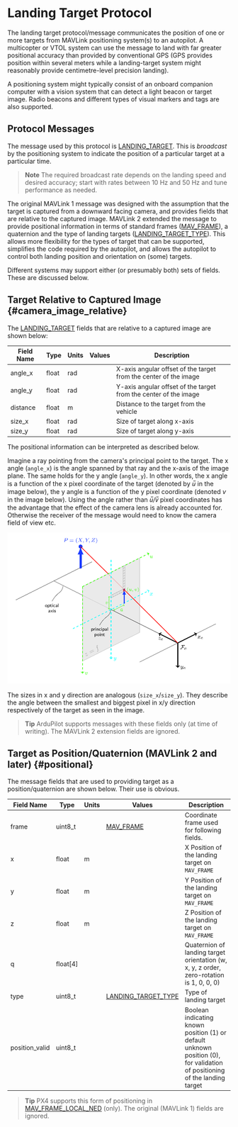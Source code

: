 # Landing Target Protocol

The landing target protocol/message communicates the position of one or more targets from MAVLink positioning system(s) to an autopilot.
A multicopter or VTOL system can use the message to land with far greater positional accuracy than provided by conventional GPS
(GPS provides position within several meters while a landing-target system might reasonably provide centimetre-level precision landing).

A positioning system might typically consist of an onboard companion computer with a vision system that can detect a light beacon or target image.
Radio beacons and different types of visual markers and tags are also supported.


## Protocol Messages

The message used by this protocol is [LANDING_TARGET](../messages/common.md#LANDING_TARGET).
This is *broadcast* by the positioning system to indicate the position of a particular target at a particular time.

> **Note** The required broadcast rate depends on the landing speed and desired accuracy; 
  start with rates between 10 Hz and 50 Hz and tune performance as needed.

The original MAVLink 1 message was designed with the assumption that the target is captured from a downward facing camera, and provides fields that are relative to the captured image.
MAVLink 2 extended the message to provide positional information in terms of standard frames ([MAV_FRAME](../messages/common.md#MAV_FRAME)), a quaternion and the type of landing targets ([LANDING_TARGET_TYPE](../messages/common.md#LANDING_TARGET_TYPE)).
This allows more flexibility for the types of target that can be supported, simplifies the code required by the autopilot, and allows the autopilot to control both landing position and orientation on (some) targets.

Different systems may support either (or presumably both) sets of fields. 
These are discussed below.


## Target Relative to Captured Image {#camera_image_relative}

The [LANDING_TARGET](../messages/common.md#LANDING_TARGET) fields that are relative to a captured image are shown below:

Field Name | Type | Units | Values | Description
--- | --- | --- | --- | ---
angle_x | float | rad | | X-axis angular offset of the target from the center of the image
angle_y | float | rad | | Y-axis angular offset of the target from the center of the image
distance | float | m | | Distance to the target from the vehicle
size_x | float | rad | | Size of target along x-axis
size_y | float | rad | | Size of target along y-axis

The positional information can be interpreted as described below.

Imagine a ray pointing from the camera's principal point to the target. 
The x angle (`angle_x`) is the angle spanned by that ray and the x-axis of the image plane. The same holds for the y angle (`angle_y`).
In other words, the x angle is a function of the x pixel coordinate of the target (denoted by *u̅* in the image below), the y angle is a function of the y pixel coordinate (denoted *v*  in the image below).
Using the angle rather than *u̅/v̅* pixel coordinates has the advantage that the effect of the camera lens is already accounted for. 
Otherwise the receiver of the message would need to know the camera field of view etc.

![Landing Target Fields](../../assets/protocols/landing_target_definitions.png)

The sizes in x and y direction are analogous (`size_x`/`size_y`). 
They describe the angle between the smallest and biggest pixel in x/y direction respectively of the target as seen in the image.

> **Tip** ArduPilot supports messages with these fields only (at time of writing). 
  The MAVLink 2 extension fields are ignored.


## Target as Position/Quaternion (MAVLink 2 and later) {#positional}

The message fields that are used to providing target as a position/quaternion are shown below.
Their use is obvious.

Field Name | Type | Units | Values | Description
--- | --- | --- | --- | ---
frame | uint8_t | | [MAV_FRAME](../messages/common.md#MAV_FRAME) | Coordinate frame used for following fields.
x | float | m | | X Position of the landing target on `MAV_FRAME`
y | float | m | | Y Position of the landing target on `MAV_FRAME`
z | float | m | | Z Position of the landing target on `MAV_FRAME`
q | float[4] | | | Quaternion of landing target orientation (w, x, y, z order, zero-rotation is 1, 0, 0, 0)
type | uint8_t | | [LANDING_TARGET_TYPE](../messages/common.md#LANDING_TARGET_TYPE) | Type of landing target
position_valid | uint8_t | | | Boolean indicating known position (1) or default unknown position (0), for validation of positioning of the landing target

> **Tip** PX4 supports this form of positioning in [MAV_FRAME_LOCAL_NED](../messages/common.md#MAV_FRAME_LOCAL_NED) (only).
  The original (MAVLink 1) fields are ignored.

